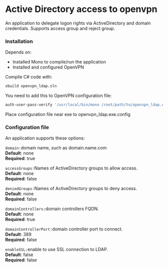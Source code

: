 # Active Directory access to openvpn

An application to delegate logon rights via ActiveDirectory and domain credentials. Supports access group and reject group.

### Installation

Depends on:
* Installed Mono to compile/run the application
* Installed and configured OpenVPN

Compile C# code with:
```sh
xbuild openvpn_ldap.sln
```
You need to add this to OpenVPN configuration file:

```sh
auth-user-pass-verify '/usr/local/bin/mono /root/path/to/openvpn_ldap.exe' via-env
```
Place configuration file near exe to openvpn_ldap.exe.config

### Configuration file

An application supports these options:

`domain:`domain name, such as domain.name.com  
**Default**: none  
**Required**: true 

`accessGroups:`Names of ActiveDirectory groups to allow access.   
**Default**: none  
**Required**: false 

`deniedGroups:`Names of ActiveDirectory groups to deny access.  
**Default**: none  
**Required**: false

`domainControllers:`domain controllers FQDN.  
**Default**: none  
**Required**: true 

`domainControllerPort:`domain controller port to connect.  
**Default**: 389  
**Required**: false 
 
`enableSSL:`enable to use SSL connection to LDAP.  
**Default**: false  
**Required**: false 
